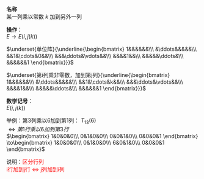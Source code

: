 **名称**  
某一列乘以常数 $k$ 加到另外一列  
  
**操作**：  
 $E\to E(i,j(k))$  
  
 $\underset{单位阵}{\underline{\begin{bmatrix}  
1&&&&&&\\\  
&\ddots&&&&&\\\  
&&1&\cdots&0&&\\\  
&&&\ddots&\vdots&&\\\  
&&&&1&&\\\  
&&&&&\ddots&\\\  
&&&&&&1  
\end{bmatrix}}}$  
  
 $\underset{第i列乘非零数，加到第j列}{\underline{\begin{bmatrix}  
1&&&&&&\\\  
&\ddots&&&&&\\\  
&&1&\cdots&k&&\\\  
&&&\ddots&\vdots&&\\\  
&&&&1&&\\\  
&&&&&\ddots&\\\  
&&&&&&1  
\end{bmatrix}}}$  
  
**数学记号**：  
 $E(i,j(k))$  
  
举例：第3列乘以6加到第1列： $T_{13}(6)$  
 $\Leftrightarrow 第1行乘以6加到第3行$  
 $\begin{bmatrix}  
1&0&0&0\\\  
0&1&0&0\\\  
0&0&1&0\\\  
0&0&0&1  
\end{bmatrix}  
\to\begin{bmatrix}  
1&0&0&0\\\  
0&1&0&0\\\  
6&0&1&0\\\  
0&0&0&1  
\end{bmatrix}$  
  
说明：<font color=red>区分行列</font>  
<font color=red>i行加到j行 $\Leftrightarrow$ j列加到i列</font>  
